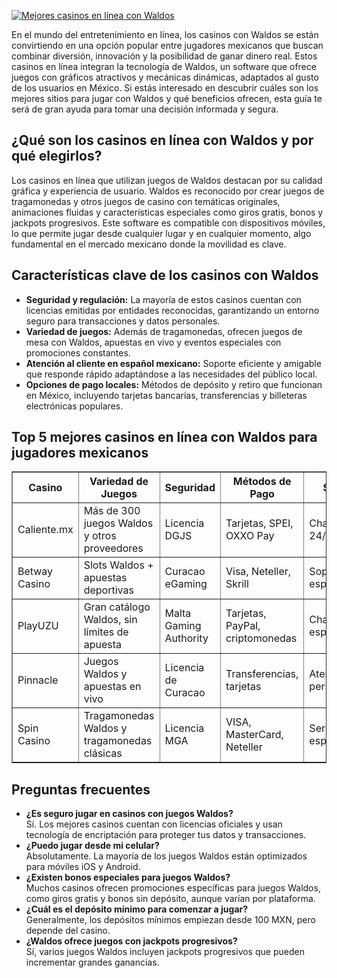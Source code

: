 [![Mejores casinos en línea con Waldos](https://123-caf.pages.dev/gitsignup.png)](https://vrmoo.ru/Bt82HjjY)

<p>En el mundo del entretenimiento en línea, los casinos con Waldos se están convirtiendo en una opción popular entre jugadores mexicanos que buscan combinar diversión, innovación y la posibilidad de ganar dinero real. Estos casinos en línea integran la tecnología de Waldos, un software que ofrece juegos con gráficos atractivos y mecánicas dinámicas, adaptados al gusto de los usuarios en México. Si estás interesado en descubrir cuáles son los mejores sitios para jugar con Waldos y qué beneficios ofrecen, esta guía te será de gran ayuda para tomar una decisión informada y segura.</p>  <h2>¿Qué son los casinos en línea con Waldos y por qué elegirlos?</h2> <p>Los casinos en línea que utilizan juegos de Waldos destacan por su calidad gráfica y experiencia de usuario. Waldos es reconocido por crear juegos de tragamonedas y otros juegos de casino con temáticas originales, animaciones fluidas y características especiales como giros gratis, bonos y jackpots progresivos. Este software es compatible con dispositivos móviles, lo que permite jugar desde cualquier lugar y en cualquier momento, algo fundamental en el mercado mexicano donde la movilidad es clave.</p>  <h2>Características clave de los casinos con Waldos</h2> <ul>   <li><strong>Seguridad y regulación:</strong> La mayoría de estos casinos cuentan con licencias emitidas por entidades reconocidas, garantizando un entorno seguro para transacciones y datos personales.</li>   <li><strong>Variedad de juegos:</strong> Además de tragamonedas, ofrecen juegos de mesa con Waldos, apuestas en vivo y eventos especiales con promociones constantes.</li>   <li><strong>Atención al cliente en español mexicano:</strong> Soporte eficiente y amigable que responde rápido adaptándose a las necesidades del público local.</li>   <li><strong>Opciones de pago locales:</strong> Métodos de depósito y retiro que funcionan en México, incluyendo tarjetas bancarias, transferencias y billeteras electrónicas populares.</li> </ul>  <h2>Top 5 mejores casinos en línea con Waldos para jugadores mexicanos</h2> <table border="1" cellpadding="8" cellspacing="0" style="border-collapse: collapse; width:100%;">   <thead>     <tr>       <th>Casino</th>       <th>Variedad de Juegos</th>       <th>Seguridad</th>       <th>Métodos de Pago</th>       <th>Soporte</th>     </tr>   </thead>   <tbody>     <tr>       <td>Caliente.mx</td>       <td>Más de 300 juegos Waldos y otros proveedores</td>       <td>Licencia DGJS</td>       <td>Tarjetas, SPEI, OXXO Pay</td>       <td>Chat en vivo 24/7</td>     </tr>     <tr>       <td>Betway Casino</td>       <td>Slots Waldos + apuestas deportivas</td>       <td>Curacao eGaming</td>       <td>Visa, Neteller, Skrill</td>       <td>Soporte en español</td>     </tr>     <tr>       <td>PlayUZU</td>       <td>Gran catálogo Waldos, sin límites de apuesta</td>       <td>Malta Gaming Authority</td>       <td>Tarjetas, PayPal, criptomonedas</td>       <td>Chat 24/7 en español</td>     </tr>     <tr>       <td>Pinnacle</td>       <td>Juegos Waldos y apuestas en vivo</td>       <td>Licencia de Curacao</td>       <td>Transferencias, tarjetas</td>       <td>Atención personalizada</td>     </tr>     <tr>       <td>Spin Casino</td>       <td>Tragamonedas Waldos y tragamonedas clásicas</td>       <td>Licencia MGA</td>       <td>VISA, MasterCard, Neteller</td>       <td>Servicio en español</td>     </tr>   </tbody> </table>  <h2>Preguntas frecuentes</h2> <ul>   <li><strong>¿Es seguro jugar en casinos con juegos Waldos?</strong><br> Sí. Los mejores casinos cuentan con licencias oficiales y usan tecnología de encriptación para proteger tus datos y transacciones.</li>   <li><strong>¿Puedo jugar desde mi celular?</strong><br> Absolutamente. La mayoría de los juegos Waldos están optimizados para móviles iOS y Android.</li>   <li><strong>¿Existen bonos especiales para juegos Waldos?</strong><br> Muchos casinos ofrecen promociones específicas para juegos Waldos, como giros gratis y bonos sin depósito, aunque varían por plataforma.</li>   <li><strong>¿Cuál es el depósito mínimo para comenzar a jugar?</strong><br> Generalmente, los depósitos mínimos empiezan desde 100 MXN, pero depende del casino.</li>   <li><strong>¿Waldos ofrece juegos con jackpots progresivos?</strong><br> Sí, varios juegos Waldos incluyen jackpots progresivos que pueden incrementar grandes ganancias.</li> </ul>